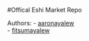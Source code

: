 #Offical Eshi Market Repo

Authors: - [aaronayalew](www.github.com/aaronayalew) <br>
         - [fitsumayalew](www.github.com/fitsumayalew)   

